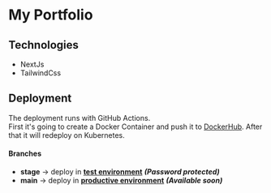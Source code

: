 # My Portfolio

## Technologies

 - NextJs
 - TailwindCss

## Deployment

The deployment runs with GitHub Actions.<br>
First it's going to create a Docker Container and push it to [DockerHub](https://hub.docker.com/r/jonasbe25/my-portfolio).
After that it will redeploy on Kubernetes.

#### Branches
 - **stage** -> deploy in [**test environment**](https://pre.jonasbe.de) ***(Password protected)***
 - **main** -> deploy in [**productive environment**](https://jonasbe.de) ***(Available soon)***
